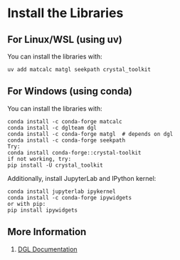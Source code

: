 # Install the Libraries

## For Linux/WSL (using uv)
You can install the libraries with:
```
uv add matcalc matgl seekpath crystal_toolkit
```

## For Windows (using conda)
You can install the libraries with:
```
conda install -c conda-forge matcalc
conda install -c dglteam dgl
conda install -c conda-forge matgl  # depends on dgl
conda install -c conda-forge seekpath
Try:
conda install conda-forge::crystal-toolkit
if not working, try:
pip install -U crystal_toolkit
```

Additionally, install JupyterLab and IPython kernel:
```
conda install jupyterlab ipykernel
conda install -c conda-forge ipywidgets
or with pip:
pip install ipywidgets
```

## More Information
1. [DGL Documentation](https://www.dgl.ai/pages/start.html)